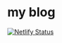 # my blog


[![Netlify Status](https://api.netlify.com/api/v1/badges/aee50c9d-3069-447f-80a3-4a3ed625740f/deploy-status)](https://app.netlify.com/sites/laughing-feynman-9336f0/deploys)

